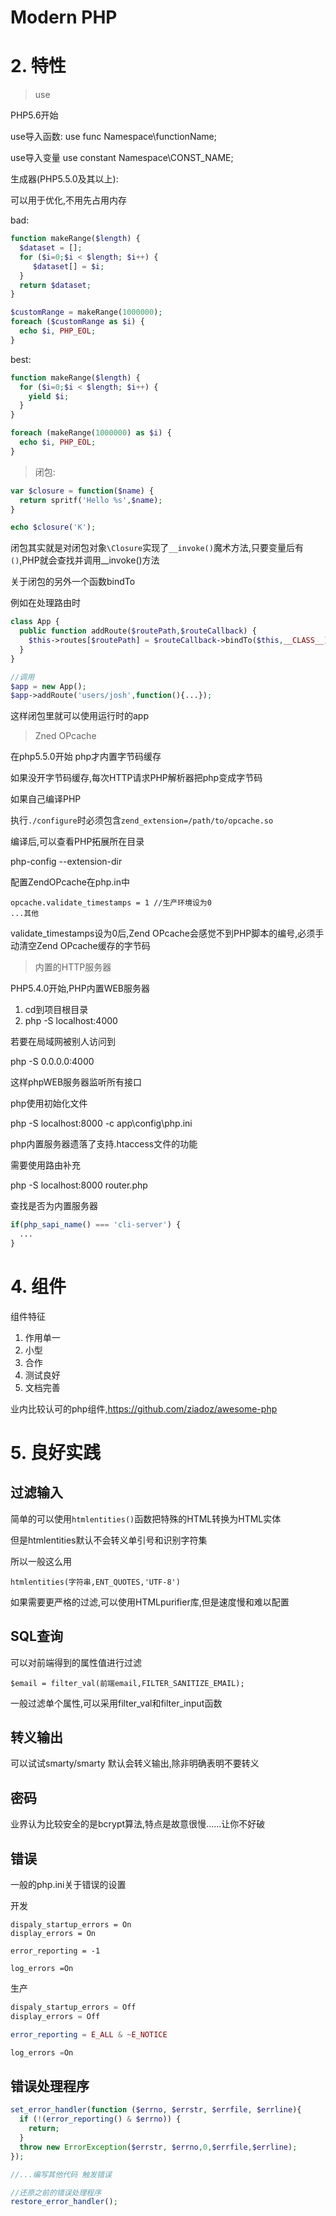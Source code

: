 # Modern PHP

# 2. 特性

>use

PHP5.6开始

use导入函数: use func Namespace\functionName;

use导入变量 use constant Namespace\CONST_NAME;

生成器(PHP5.5.0及其以上):

可以用于优化,不用先占用内存

bad:

```php
function makeRange($length) {
  $dataset = [];
  for ($i=0;$i < $length; $i++) {
     $dataset[] = $i;
  }
  return $dataset;
}

$customRange = makeRange(1000000);
foreach ($customRange as $i) {
  echo $i, PHP_EOL;
}
```

best: 

```php
function makeRange($length) {
  for ($i=0;$i < $length; $i++) {
    yield $i;
  }
}

foreach (makeRange(1000000) as $i) {
  echo $i, PHP_EOL;
}
```

>闭包:

```php
var $closure = function($name) {
  return spritf('Hello %s',$name);
}

echo $closure('K');
```

闭包其实就是对闭包对象`\Closure`实现了`__invoke()`魔术方法,只要变量后有`()`,PHP就会查找并调用__invoke()方法

关于闭包的另外一个函数bindTo

例如在处理路由时

```php
class App {
  public function addRoute($routePath,$routeCallback) {
    $this->routes[$routePath] = $routeCallback->bindTo($this,__CLASS__);
  }
}

//调用
$app = new App();
$app->addRoute('users/josh',function(){...});
```

这样闭包里就可以使用运行时的app

>Zned OPcache

在php5.5.0开始 php才内置字节码缓存

如果没开字节码缓存,每次HTTP请求PHP解析器把php变成字节码

如果自己编译PHP

执行`./configure`时必须包含`zend_extension=/path/to/opcache.so`

编译后,可以查看PHP拓展所在目录

php-config --extension-dir

配置ZendOPcache在php.in中

```shell
opcache.validate_timestamps = 1 //生产环境设为0
...其他
```

validate_timestamps设为0后,Zend OPcache会感觉不到PHP脚本的编号,必须手动清空Zend OPcache缓存的字节码

>内置的HTTP服务器

PHP5.4.0开始,PHP内置WEB服务器

1. cd到项目根目录
2. php -S localhost:4000

若要在局域网被别人访问到

php -S 0.0.0.0:4000

这样phpWEB服务器监听所有接口

php使用初始化文件

php -S localhost:8000 -c app\config\php.ini

php内置服务器遗落了支持.htaccess文件的功能

需要使用路由补充

php -S localhost:8000 router.php

查找是否为内置服务器

```php
if(php_sapi_name() === 'cli-server') {
  ...
}
```


# 4. 组件

组件特征

1. 作用单一
2. 小型
3. 合作
4. 测试良好
5. 文档完善

业内比较认可的php组件,https://github.com/ziadoz/awesome-php

# 5. 良好实践

## 过滤输入

简单的可以使用`htmlentities()`函数把特殊的HTML转换为HTML实体

但是htmlentities默认不会转义单引号和识别字符集

所以一般这么用

`htmlentities(字符串,ENT_QUOTES,'UTF-8')`

如果需要更严格的过滤,可以使用HTMLpurifier库,但是速度慢和难以配置

## SQL查询

可以对前端得到的属性值进行过滤

`$email = filter_val(前端email,FILTER_SANITIZE_EMAIL);`

一般过滤单个属性,可以采用filter_val和filter_input函数

## 转义输出

可以试试smarty/smarty 默认会转义输出,除非明确表明不要转义

## 密码

业界认为比较安全的是bcrypt算法,特点是故意很慢......让你不好破

## 错误

一般的php.ini关于错误的设置

开发
```
dispaly_startup_errors = On
display_errors = On

error_reporting = -1

log_errors =On
```

生产

```php
dispaly_startup_errors = Off
display_errors = Off

error_reporting = E_ALL & ~E_NOTICE

log_errors =On
```

## 错误处理程序

```php
set_error_handler(function ($errno, $errstr, $errfile, $errline){
  if (!(error_reporting() & $errno)) {
    return;
  }
  throw new ErrorException($errstr, $errno,0,$errfile,$errline);
});

//...编写其他代码 触发错误

//还原之前的错误处理程序
restore_error_handler();

```
